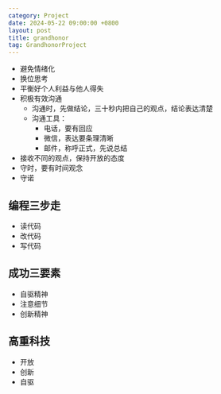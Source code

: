 ```yaml
---
category: Project
date: 2024-05-22 09:00:00 +0800
layout: post
title: grandhonor
tag: GrandhonorProject
---
```


+ 避免情绪化
+ 换位思考
+ 平衡好个人利益与他人得失
+ 积极有效沟通
  + 沟通时，先做结论，三十秒内把自己的观点，结论表达清楚
  + 沟通工具：
    + 电话，要有回应
    + 微信，表达要条理清晰
    + 邮件，称呼正式，先说总结
+ 接收不同的观点，保持开放的态度
+ 守时，要有时间观念
+ 守诺

## 编程三步走

+ 读代码
+ 改代码
+ 写代码

## 成功三要素

+ 自驱精神
+ 注意细节
+ 创新精神

## 高重科技

+ 开放
+ 创新
+ 自驱